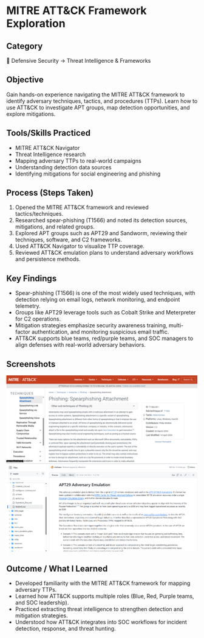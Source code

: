 # MITRE ATT&CK Framework Exploration

## Category  
📂 Defensive Security → Threat Intelligence & Frameworks  

## Objective  
Gain hands-on experience navigating the MITRE ATT&CK framework to identify adversary techniques, tactics, and procedures (TTPs). Learn how to use ATT&CK to investigate APT groups, map detection opportunities, and explore mitigations.  

## Tools/Skills Practiced  
- MITRE ATT&CK Navigator  
- Threat Intelligence research  
- Mapping adversary TTPs to real-world campaigns  
- Understanding detection data sources  
- Identifying mitigations for social engineering and phishing  

## Process (Steps Taken)  
1. Opened the MITRE ATT&CK framework and reviewed tactics/techniques.  
2. Researched spear-phishing (T1566) and noted its detection sources, mitigations, and related groups.  
3. Explored APT groups such as APT29 and Sandworm, reviewing their techniques, software, and C2 frameworks.  
4. Used ATT&CK Navigator to visualize TTP coverage.  
5. Reviewed ATT&CK emulation plans to understand adversary workflows and persistence methods.  

## Key Findings  
- Spear-phishing (T1566) is one of the most widely used techniques, with detection relying on email logs, network monitoring, and endpoint telemetry.  
- Groups like APT29 leverage tools such as Cobalt Strike and Meterpreter for C2 operations.  
- Mitigation strategies emphasize security awareness training, multi-factor authentication, and monitoring suspicious email traffic.  
- ATT&CK supports blue teams, red/purple teams, and SOC managers to align defenses with real-world adversary behaviors.  

## Screenshots   
![MITRE ATT&CK Navigator](Screenshots/MITRE1.png)
![APT 29 Adversary Emulation](Screenshots/MITRE2.png)

## Outcome / What I Learned  
- Developed familiarity with the MITRE ATT&CK framework for mapping adversary TTPs.  
- Learned how ATT&CK supports multiple roles (Blue, Red, Purple teams, and SOC leadership).  
- Practiced extracting threat intelligence to strengthen detection and mitigation strategies.  
- Understood how ATT&CK integrates into SOC workflows for incident detection, response, and threat hunting.  
